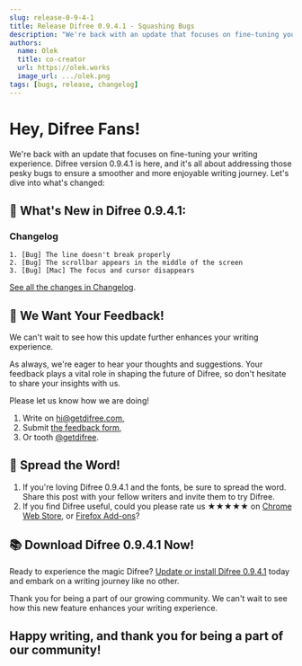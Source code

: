 ```yaml
---
slug: release-0-9-4-1
title: Release Difree 0.9.4.1 - Squashing Bugs
description: "We're back with an update that focuses on fine-tuning your writing experience. Difree version 0.9.4.1 is here, and it's all about addressing those pesky bugs to ensure a smoother and more enjoyable writing journey."
authors:
  name: Olek
  title: co-creator
  url: https://olek.works
  image_url: .../olek.png
tags: [bugs, release, changelog]
---
```


# Hey, Difree Fans!

We're back with an update that focuses on fine-tuning your writing experience. Difree version 0.9.4.1 is here, and it's all about addressing those pesky bugs to ensure a smoother and more enjoyable writing journey. Let's dive into what's changed:

## 🚀 What's New in Difree 0.9.4.1:

### Changelog
    1. [Bug] The line doesn't break properly
    2. [Bug] The scrollbar appears in the middle of the screen
    3. [Bug] [Mac] The focus and cursor disappears
[See all the changes in Changelog](https://www.getdifree.com/changelog/).

## 🎉 We Want Your Feedback!

We can't wait to see how this update further enhances your writing experience.

As always, we're eager to hear your thoughts and suggestions. Your feedback plays a vital role in shaping the future of Difree, so don't hesitate to share your insights with us.

Please let us know how we are doing! 
1. Write on [hi@getdifree.com](mailto:hi@getdifree.com), 
2. Submit [the feedback form](https://i.getdifree.com/feedback),
3. Or tooth [@getdifree](https://mastodon.world/@getdifree).

## 📣 Spread the Word!

1. If you're loving Difree 0.9.4.1 and the fonts, be sure to spread the word. Share this post with your fellow writers and invite them to try Difree.
2. If you find Difree useful, could you please rate us ★★★★★ on [Chrome Web Store](https://i.getdifree.com/review-chrome), or [Firefox Add-ons](https://i.getdifree.com/review-firefox)?

## 📚 Download Difree 0.9.4.1 Now!

Ready to experience the magic Difree? [Update or install Difree 0.9.4.1](https://i.getdifree.com/install) today and embark on a writing journey like no other.

Thank you for being a part of our growing community. We can't wait to see how this new feature enhances your writing experience.

## Happy writing, and thank you for being a part of our community!
